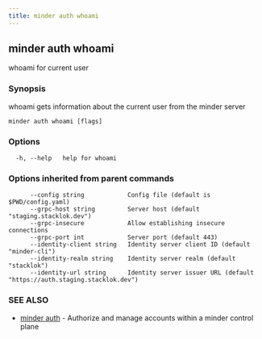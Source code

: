 ```yaml
---
title: minder auth whoami
---
```

## minder auth whoami

whoami for current user

### Synopsis

whoami gets information about the current user from the minder server

```
minder auth whoami [flags]
```

### Options

```
  -h, --help   help for whoami
```

### Options inherited from parent commands

```
      --config string            Config file (default is $PWD/config.yaml)
      --grpc-host string         Server host (default "staging.stacklok.dev")
      --grpc-insecure            Allow establishing insecure connections
      --grpc-port int            Server port (default 443)
      --identity-client string   Identity server client ID (default "minder-cli")
      --identity-realm string    Identity server realm (default "stacklok")
      --identity-url string      Identity server issuer URL (default "https://auth.staging.stacklok.dev")
```

### SEE ALSO

* [minder auth](minder_auth.md)	 - Authorize and manage accounts within a minder control plane

